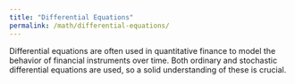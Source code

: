 ```yaml
---
title: "Differential Equations"
permalink: /math/differential-equations/
---
```


Differential equations are often used in quantitative finance 
to model the behavior of financial instruments over time. 
Both ordinary and stochastic differential equations are used, so a solid understanding of these is crucial.
